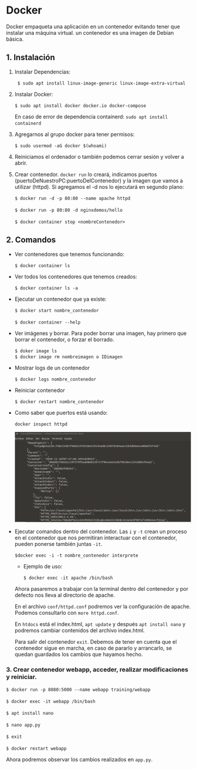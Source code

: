 # Docker

Docker empaqueta una aplicación en un contenedor evitando tener que instalar una máquina virtual.
un contenedor es una imagen de Debian básica.


## 1. **Instalación**

1. Instalar Dependencias:
   ~~~
    $ sudo apt install linux-image-generic linux-image-extra-virtual
   ~~~

2. Instalar Docker:
   ~~~
   $ sudo apt install docker docker.io docker-compose
   ~~~

   En caso de error de dependencia containerd: `sudo apt install containerd`

3. Agregarnos al grupo docker para tener permisos:
   ~~~
   $ sudo usermod -aG docker $(whoami)
   ~~~

4. Reiniciamos el ordenador o también podemos cerrar sesión y volver a abrir.


5. Crear contenedor. `docker run` lo creará, indicamos puertos (puertoDeNuestroPC:puertoDelContenedor) y la imagen que vamos a utilizar (httpd). Si agregamos el -d nos lo ejecutará en segundo plano:
   ~~~
   $ docker run -d -p 80:80 --name apache httpd

   $ docker run -p 80:80 -d nginxdemos/hello

   $ docker container stop <nombreContenedor>
   ~~~

## 2. **Comandos**
- Ver contenedores que tenemos funcionando:
  ~~~
  $ docker container ls
  ~~~

- Ver todos los contenedores que tenemos creados:
  ~~~
  $ docker container ls -a
  ~~~
  
- Ejecutar un contenedor que ya existe:
  ~~~
  $ docker start nombre_contenedor

  $ docker container --help
  ~~~

- Ver imágenes y borrar. Para poder borrar una imagen, hay primero que borrar el contenedor, o forzar el borrado.
   ~~~
   $ doker image ls
   $ docker image rm nombreimagen o IDimagen
   ~~~

- Mostrar logs de un contenedor
   ~~~
   $ docker logs nombre_contenedor
   ~~~
- Reiniciar contenedor
   ~~~
   $ docker restart nombre_contenedor
   ~~~

- Como saber que puertos está usando:
  ~~~
  docker inspect httpd
  ~~~
  ![](,/../img/captura1.png)

- Ejecutar comandos dentro del contenedor. Las `i` y `-t` crean un proceso en el contenedor que nos permitiran interactuar con el contenedor, pueden ponerse también juntas `-it`. 

  ~~~
  $docker exec -i -t nombre_contenedor interprete
  ~~~

  - Ejemplo de uso:
    ~~~
    $ docker exec -it apache /bin/bash
    ~~~

  Ahora pasaremos a trabajar con la terminal dentro del contenedor y por defecto nos lleva al directorio de apache.

  En el archivo `conf/httpd.conf` podremos ver la configuración de apache. Podemos consultarlo con `more httpd.conf`.


  En `htdocs` está el index.html, `apt update` y después `apt install nano` y podremos cambiar contenidos del archivo index.html.

  Para salir del contenedor `exit`. Debemos de tener en cuenta que el contenedor sigue en marcha, en caso de pararlo y arrancarlo, se quedan guardados los cambios que hayamos hecho.

### 3. Crear contenedor webapp, acceder, realizar modificaciones y reiniciar.

  ~~~
  $ docker run -p 8080:5000 --name webapp training/webapp

  $ docker exec -it webapp /bin/bash

  $ apt install nano

  $ nano app.py

  $ exit

  $ docker restart webapp
  ~~~

  Ahora podremos observar los cambios realizados en `app.py`.
